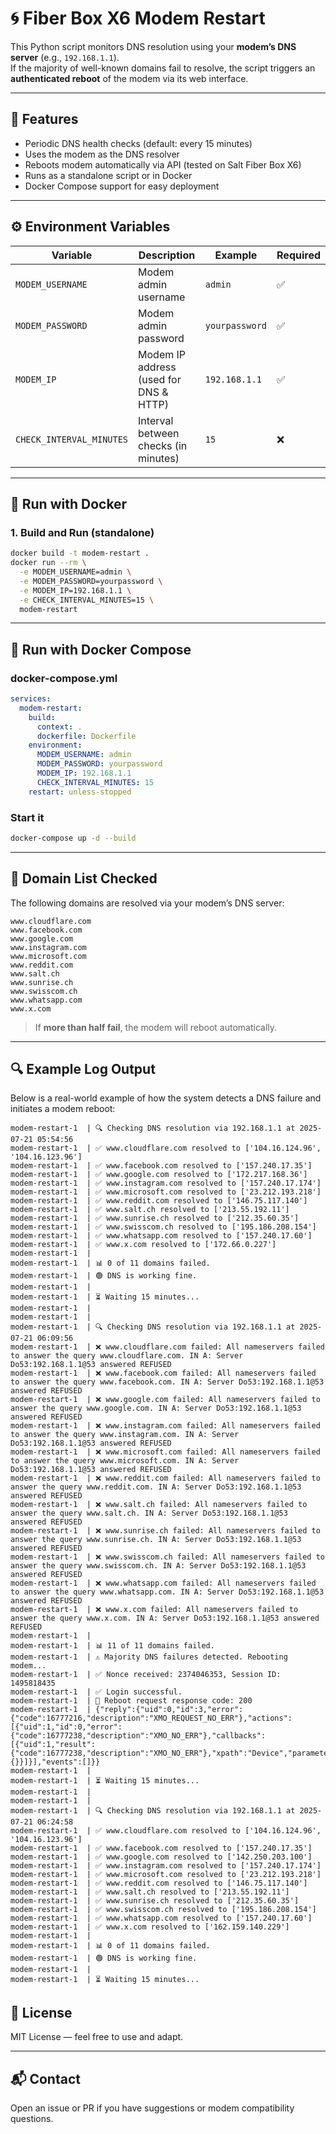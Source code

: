 # 🌀 Fiber Box X6 Modem Restart
This Python script monitors DNS resolution using your **modem’s DNS server** (e.g., `192.168.1.1`).  
If the majority of well-known domains fail to resolve, the script triggers an **authenticated reboot** of the modem via its web interface.

---

## 🔧 Features

- Periodic DNS health checks (default: every 15 minutes)
- Uses the modem as the DNS resolver
- Reboots modem automatically via API (tested on Salt Fiber Box X6)
- Runs as a standalone script or in Docker
- Docker Compose support for easy deployment

---

## ⚙️ Environment Variables

| Variable               | Description                              | Example              | Required |
|------------------------|------------------------------------------|----------------------|----------|
| `MODEM_USERNAME`       | Modem admin username                     | `admin`              | ✅       |
| `MODEM_PASSWORD`       | Modem admin password                     | `yourpassword`       | ✅       |
| `MODEM_IP`             | Modem IP address (used for DNS & HTTP)   | `192.168.1.1`        | ✅       |
| `CHECK_INTERVAL_MINUTES` | Interval between checks (in minutes)   | `15`                 | ❌  |

---

## 🚀 Run with Docker

### 1. Build and Run (standalone)

```bash
docker build -t modem-restart .
docker run --rm \
  -e MODEM_USERNAME=admin \
  -e MODEM_PASSWORD=yourpassword \
  -e MODEM_IP=192.168.1.1 \
  -e CHECK_INTERVAL_MINUTES=15 \
  modem-restart
```

---

## 🐳 Run with Docker Compose

### docker-compose.yml

```yaml
services:
  modem-restart:
    build:
      context: .
      dockerfile: Dockerfile
    environment:
      MODEM_USERNAME: admin
      MODEM_PASSWORD: yourpassword
      MODEM_IP: 192.168.1.1
      CHECK_INTERVAL_MINUTES: 15
    restart: unless-stopped
```

### Start it

```bash
docker-compose up -d --build
```

---

## 📝 Domain List Checked

The following domains are resolved via your modem’s DNS server:

```
www.cloudflare.com
www.facebook.com
www.google.com
www.instagram.com
www.microsoft.com
www.reddit.com
www.salt.ch
www.sunrise.ch
www.swisscom.ch
www.whatsapp.com
www.x.com
```

> If **more than half fail**, the modem will reboot automatically.

---

## 🔍 Example Log Output

Below is a real-world example of how the system detects a DNS failure and initiates a modem reboot:
```
modem-restart-1  | 🔍 Checking DNS resolution via 192.168.1.1 at 2025-07-21 05:54:56
modem-restart-1  | ✅ www.cloudflare.com resolved to ['104.16.124.96', '104.16.123.96']
modem-restart-1  | ✅ www.facebook.com resolved to ['157.240.17.35']
modem-restart-1  | ✅ www.google.com resolved to ['172.217.168.36']
modem-restart-1  | ✅ www.instagram.com resolved to ['157.240.17.174']
modem-restart-1  | ✅ www.microsoft.com resolved to ['23.212.193.218']
modem-restart-1  | ✅ www.reddit.com resolved to ['146.75.117.140']
modem-restart-1  | ✅ www.salt.ch resolved to ['213.55.192.11']
modem-restart-1  | ✅ www.sunrise.ch resolved to ['212.35.60.35']
modem-restart-1  | ✅ www.swisscom.ch resolved to ['195.186.208.154']
modem-restart-1  | ✅ www.whatsapp.com resolved to ['157.240.17.60']
modem-restart-1  | ✅ www.x.com resolved to ['172.66.0.227']
modem-restart-1  | 
modem-restart-1  | 📊 0 of 11 domains failed.
modem-restart-1  | 🟢 DNS is working fine.
modem-restart-1  | 
modem-restart-1  | ⏳ Waiting 15 minutes...
modem-restart-1  | 
modem-restart-1  | 
modem-restart-1  | 🔍 Checking DNS resolution via 192.168.1.1 at 2025-07-21 06:09:56
modem-restart-1  | ❌ www.cloudflare.com failed: All nameservers failed to answer the query www.cloudflare.com. IN A: Server Do53:192.168.1.1@53 answered REFUSED
modem-restart-1  | ❌ www.facebook.com failed: All nameservers failed to answer the query www.facebook.com. IN A: Server Do53:192.168.1.1@53 answered REFUSED
modem-restart-1  | ❌ www.google.com failed: All nameservers failed to answer the query www.google.com. IN A: Server Do53:192.168.1.1@53 answered REFUSED
modem-restart-1  | ❌ www.instagram.com failed: All nameservers failed to answer the query www.instagram.com. IN A: Server Do53:192.168.1.1@53 answered REFUSED
modem-restart-1  | ❌ www.microsoft.com failed: All nameservers failed to answer the query www.microsoft.com. IN A: Server Do53:192.168.1.1@53 answered REFUSED
modem-restart-1  | ❌ www.reddit.com failed: All nameservers failed to answer the query www.reddit.com. IN A: Server Do53:192.168.1.1@53 answered REFUSED
modem-restart-1  | ❌ www.salt.ch failed: All nameservers failed to answer the query www.salt.ch. IN A: Server Do53:192.168.1.1@53 answered REFUSED
modem-restart-1  | ❌ www.sunrise.ch failed: All nameservers failed to answer the query www.sunrise.ch. IN A: Server Do53:192.168.1.1@53 answered REFUSED
modem-restart-1  | ❌ www.swisscom.ch failed: All nameservers failed to answer the query www.swisscom.ch. IN A: Server Do53:192.168.1.1@53 answered REFUSED
modem-restart-1  | ❌ www.whatsapp.com failed: All nameservers failed to answer the query www.whatsapp.com. IN A: Server Do53:192.168.1.1@53 answered REFUSED
modem-restart-1  | ❌ www.x.com failed: All nameservers failed to answer the query www.x.com. IN A: Server Do53:192.168.1.1@53 answered REFUSED
modem-restart-1  | 
modem-restart-1  | 📊 11 of 11 domains failed.
modem-restart-1  | ⚠️ Majority DNS failures detected. Rebooting modem...
modem-restart-1  | ✅ Nonce received: 2374046353, Session ID: 1495818435
modem-restart-1  | ✅ Login successful.
modem-restart-1  | 🔁 Reboot request response code: 200
modem-restart-1  | {"reply":{"uid":0,"id":3,"error":{"code":16777216,"description":"XMO_REQUEST_NO_ERR"},"actions":[{"uid":1,"id":0,"error":{"code":16777238,"description":"XMO_NO_ERR"},"callbacks":[{"uid":1,"result":{"code":16777238,"description":"XMO_NO_ERR"},"xpath":"Device","parameters":{}}]}],"events":[]}}
modem-restart-1  | 
modem-restart-1  | ⏳ Waiting 15 minutes...
modem-restart-1  | 
modem-restart-1  | 
modem-restart-1  | 🔍 Checking DNS resolution via 192.168.1.1 at 2025-07-21 06:24:58
modem-restart-1  | ✅ www.cloudflare.com resolved to ['104.16.124.96', '104.16.123.96']
modem-restart-1  | ✅ www.facebook.com resolved to ['157.240.17.35']
modem-restart-1  | ✅ www.google.com resolved to ['142.250.203.100']
modem-restart-1  | ✅ www.instagram.com resolved to ['157.240.17.174']
modem-restart-1  | ✅ www.microsoft.com resolved to ['23.212.193.218']
modem-restart-1  | ✅ www.reddit.com resolved to ['146.75.117.140']
modem-restart-1  | ✅ www.salt.ch resolved to ['213.55.192.11']
modem-restart-1  | ✅ www.sunrise.ch resolved to ['212.35.60.35']
modem-restart-1  | ✅ www.swisscom.ch resolved to ['195.186.208.154']
modem-restart-1  | ✅ www.whatsapp.com resolved to ['157.240.17.60']
modem-restart-1  | ✅ www.x.com resolved to ['162.159.140.229']
modem-restart-1  | 
modem-restart-1  | 📊 0 of 11 domains failed.
modem-restart-1  | 🟢 DNS is working fine.
modem-restart-1  | 
modem-restart-1  | ⏳ Waiting 15 minutes...
```

## 📃 License

MIT License — feel free to use and adapt.

---

## 📬 Contact

Open an issue or PR if you have suggestions or modem compatibility questions.
